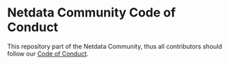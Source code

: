 # Netdata Community Code of Conduct

This repository part of the Netdata Community, thus all contributors should follow our [Code of Conduct](https://github.com/netdata/netdata/blob/master/CODE_OF_CONDUCT.md).
